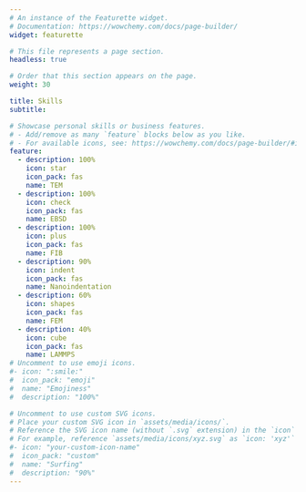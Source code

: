 ```yaml
---
# An instance of the Featurette widget.
# Documentation: https://wowchemy.com/docs/page-builder/
widget: featurette

# This file represents a page section.
headless: true

# Order that this section appears on the page.
weight: 30

title: Skills
subtitle:

# Showcase personal skills or business features.
# - Add/remove as many `feature` blocks below as you like.
# - For available icons, see: https://wowchemy.com/docs/page-builder/#icons
feature:
  - description: 100%
    icon: star
    icon_pack: fas
    name: TEM
  - description: 100%
    icon: check
    icon_pack: fas
    name: EBSD
  - description: 100%
    icon: plus
    icon_pack: fas
    name: FIB
  - description: 90%
    icon: indent
    icon_pack: fas
    name: Nanoindentation
  - description: 60%
    icon: shapes
    icon_pack: fas
    name: FEM
  - description: 40%
    icon: cube
    icon_pack: fas
    name: LAMMPS
# Uncomment to use emoji icons.
#- icon: ":smile:"
#  icon_pack: "emoji"
#  name: "Emojiness"
#  description: "100%"

# Uncomment to use custom SVG icons.
# Place your custom SVG icon in `assets/media/icons/`.
# Reference the SVG icon name (without `.svg` extension) in the `icon` field.
# For example, reference `assets/media/icons/xyz.svg` as `icon: 'xyz'`
#- icon: "your-custom-icon-name"
#  icon_pack: "custom"
#  name: "Surfing"
#  description: "90%"
---
```

